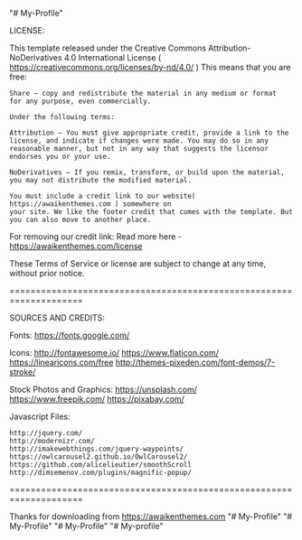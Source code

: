 "# My-Profile" 


LICENSE:

This template released under the Creative Commons Attribution-NoDerivatives 4.0 International License ( https://creativecommons.org/licenses/by-nd/4.0/ ) This means that you are free:

	Share — copy and redistribute the material in any medium or format
	for any purpose, even commercially.
	
	Under the following terms:

	Attribution — You must give appropriate credit, provide a link to the license, and indicate if changes were made. You may do so in any reasonable manner, but not in any way that suggests the licensor endorses you or your use.

	NoDerivatives — If you remix, transform, or build upon the material, you may not distribute the modified material.
	
	You must include a credit link to our website( https://awaikenthemes.com ) somewhere on
	your site. We like the footer credit that comes with the template. But you can also move to another place.
	

For removing our credit link: Read more here - https://awaikenthemes.com/license


These Terms of Service or license are subject to change at any time, without prior notice. 

====================================================================


SOURCES AND CREDITS:

Fonts:
	https://fonts.google.com/

Icons:
	http://fontawesome.io/
	https://www.flaticon.com/
	https://linearicons.com/free
	http://themes-pixeden.com/font-demos/7-stroke/

Stock Photos and Graphics:
	https://unsplash.com/
	https://www.freepik.com/
	https://pixabay.com/
 
Javascript Files:

	http://jquery.com/
	http://modernizr.com/
	http://imakewebthings.com/jquery-waypoints/
	https://owlcarousel2.github.io/OwlCarousel2/
	https://github.com/alicelieutier/smoothScroll
	http://dimsemenov.com/plugins/magnific-popup/



====================================================================


Thanks for downloading from https://awaikenthemes.com
"# My-Profile" 
"# My-Profile" 
"# My-Profile" 
"# My-profile" 
